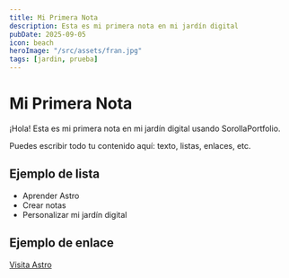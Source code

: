 ```yaml
---
title: Mi Primera Nota
description: Esta es mi primera nota en mi jardín digital
pubDate: 2025-09-05
icon: beach
heroImage: "/src/assets/fran.jpg"
tags: [jardin, prueba]
---
```


# Mi Primera Nota

¡Hola! Esta es mi primera nota en mi jardín digital usando SorollaPortfolio.  

Puedes escribir todo tu contenido aquí: texto, listas, enlaces, etc.

## Ejemplo de lista

- Aprender Astro
- Crear notas
- Personalizar mi jardín digital

## Ejemplo de enlace

[Visita Astro](https://astro.build)